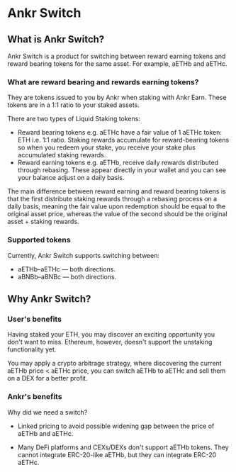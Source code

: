 # Ankr Switch

## What is Ankr Switch?

Ankr Switch is a product for switching between reward earning tokens and reward bearing tokens for the same asset. For example, aETHb and aETHc.

### What are reward bearing and rewards earning tokens?

They are tokens issued to you by Ankr when staking with Ankr Earn.  These tokens are in a 1:1 ratio to your staked assets.

There are two types of Liquid Staking tokens:

* Reward bearing tokens e.g. aETHc have a  fair value of 1 aETHc token: ETH i.e. 1:1 ratio. Staking rewards accumulate for reward-bearing tokens so when you redeem your stake, you receive your stake plus  accumulated staking rewards.  
* Reward earning tokens e.g. aETHb, receive daily rewards distributed through rebasing. These appear directly in your wallet and you can see your balance adjust on a daily basis.  

The main difference between reward earning and reward bearing tokens 
is that the first distribute staking rewards through a rebasing process on a daily basis, 
meaning the fair value upon redemption should be equal to the original asset price, 
whereas the value of the second should be the original asset + staking rewards.

### Supported tokens

Currently, Ankr Switch supports switching between:

* aETHb–aETHc — both directions.
* aBNBb–aBNBc — both directions.

## Why Ankr Switch?

### User's benefits

Having staked your ETH, you may discover an exciting opportunity you don't want to miss.
Ethereum, however, doesn't support the unstaking functionality yet.

You may apply a crypto arbitrage strategy, where discovering the current aETHb price <  aETHc price, you can switch aETHb to aETHc and sell them on a DEX for a better profit.

### Ankr's benefits

Why did we need a switch?

* Linked pricing to avoid possible widening gap between the price of aETHb and aETHc.   

* Many DeFi platforms and CEXs/DEXs don't support aETHb tokens. They cannot integrate ERC-20-like aETHb, but they can integrate ERC-20 aETHc.




